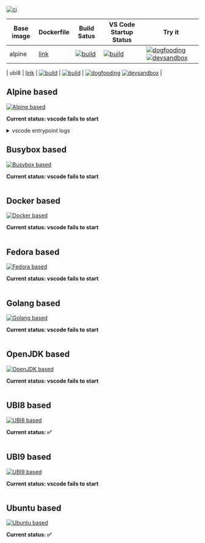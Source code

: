 [![ci](https://github.com/l0rd/cloud-dev-images/actions/workflows/main-branch-push.yaml/badge.svg)](https://github.com/l0rd/cloud-dev-images/actions/workflows/main-branch-push.yaml)


| Base image | Dockerfile | Build Satus | VS Code Startup Status | Try it |
|------------|------------|-------------|------------------------|--------|
| alpine | [link](https://github.com/l0rd/cloud-dev-images/blob/main/alpine/Dockerfile) | [![build](https://github.com/l0rd/cloud-dev-images/actions/workflows/alpine-build.yaml/badge.svg)](https://github.com/l0rd/cloud-dev-images/actions/workflows/alpine-build.yaml) | [![build](https://github.com/l0rd/cloud-dev-images/actions/workflows/alpine-vscode-startup.yaml/badge.svg)](https://github.com/l0rd/cloud-dev-images/actions/workflows/alpine-vscode-startup.yaml) | [![dogfooding](https://img.shields.io/static/v1?label=dogfooding%20%20%20%20&message=vscode&logo=eclipseche&color=FDB940&labelColor=525C86)](https://che-dogfooding.apps.che-dev.x6e0.p1.openshiftapps.com/#https://github.com/l0rd/cloud-dev-images?image=quay.io/mloriedo/cloud-dev-images:alpine&che-editor=che-incubator/che-code/insiders) [![devsandbox](https://img.shields.io/static/v1?label=rh%20dev%20sandbox&message=vscode&logo=eclipseche&color=FDB940&labelColor=525C86)](https://workspaces.openshift.com/#https://github.com/l0rd/cloud-dev-images?image=quay.io/mloriedo/cloud-dev-images:alpine&che-editor=che-incubator/che-code/insiders) |

| ubi8 | [link](https://github.com/l0rd/cloud-dev-images/blob/main/ubi8/Dockerfile) | [![build](https://github.com/l0rd/cloud-dev-images/actions/workflows/ubi8-build.yaml/badge.svg)](https://github.com/l0rd/cloud-dev-images/actions/workflows/ubi8-build.yaml) | [![build](https://github.com/l0rd/cloud-dev-images/actions/workflows/ubi8-vscode-startup.yaml/badge.svg)](https://github.com/l0rd/cloud-dev-images/actions/workflows/ubi8-vscode-startup.yaml) | [![dogfooding](https://img.shields.io/static/v1?label=dogfooding%20%20%20%20&message=vscode&logo=eclipseche&color=FDB940&labelColor=525C86)](https://che-dogfooding.apps.che-dev.x6e0.p1.openshiftapps.com/#https://github.com/l0rd/cloud-dev-images?image=quay.io/mloriedo/cloud-dev-images:ubi8&che-editor=che-incubator/che-code/insiders) [![devsandbox](https://img.shields.io/static/v1?label=rh%20dev%20sandbox&message=vscode&logo=eclipseche&color=FDB940&labelColor=525C86)](https://workspaces.openshift.com/#https://github.com/l0rd/cloud-dev-images?image=quay.io/mloriedo/cloud-dev-images:ubi8&che-editor=che-incubator/che-code/insiders) |

## Alpine based

[![Alpine based](https://img.shields.io/static/v1?label=alpine%20based&message=vscode&logo=eclipseche&color=FDB940&labelColor=525C86)](https://che-dogfooding.apps.che-dev.x6e0.p1.openshiftapps.com/#https://github.com/l0rd/cloud-dev-images?image=quay.io/mloriedo/cloud-dev-images:alpine&che-editor=che-incubator/che-code/insiders)

**Current status: vscode fails to start**

<details>
  <summary>vscode entrypoint logs</summary>

  ```
  total 4
  drwxrwsrwx    5 root     10011100       124 Apr 26 22:55 .
  dr-xr-xr-x    1 root     root           157 Apr 26 22:55 ..
  drwxr-sr-x    2 10011100 10011100        26 Apr 26 22:55 bin
  drwxr-sr-x    7 10011100 10011100       135 Apr 26 22:55 checode-linux-libc
  drwxr-sr-x    7 10011100 10011100       135 Apr 26 22:55 checode-linux-musl
  -rw-rw-rw-    1 10011100 10011100         0 Apr 26 22:55 entrypoint-logs.txt
  -rwxr-xr-x    1 10011100 10011100      2838 Apr 26 22:55 entrypoint-volume.sh
  time="2023-04-26T22:55:11Z" level=info msg="Default 'info' log level is applied"
  time="2023-04-26T22:55:11Z" level=info msg="Exec containers configuration:"
  time="2023-04-26T22:55:11Z" level=info msg="==> Debug level info"
  time="2023-04-26T22:55:11Z" level=info msg="==> Application url 0.0.0.0:3333"
  time="2023-04-26T22:55:11Z" level=info msg="==> Absolute path to folder with static resources "
  time="2023-04-26T22:55:11Z" level=info msg="==> Use bearer token: false"
  time="2023-04-26T22:55:11Z" level=info msg="==> Pod selector: controller.devfile.io/devworkspace_id=workspace3fb77ec8b0944e88"
  time="2023-04-26T22:55:11Z" level=info msg="==> Idle timeout: 3h0m0s"
  time="2023-04-26T22:55:11Z" level=info msg="==> Run timeout: 24h0m0s"
  time="2023-04-26T22:55:11Z" level=info msg="==> Stop retry period: 10s"
  [GIN-debug] [WARNING] Creating an Engine instance with the Logger and Recovery middleware already attached.

  [GIN-debug] [WARNING] Running in "debug" mode. Switch to "release" mode in production.
   - using env:   export GIN_MODE=release
   - using code:  gin.SetMode(gin.ReleaseMode)

  [GIN-debug] GET    /connect                  --> main.main.func2 (3 handlers)
  [GIN-debug] GET    /attach/:id               --> main.main.func3 (3 handlers)
  [GIN-debug] POST   /exec/config              --> main.main.func4 (3 handlers)
  [GIN-debug] POST   /exec/init                --> main.main.func5 (3 handlers)
  [GIN-debug] POST   /activity/tick            --> main.main.func6 (3 handlers)
  [GIN-debug] GET    /healthz                  --> main.main.func7 (3 handlers)
  ⇩ Registered RPCRoutes:

  Json-rpc MachineExec Routes:
  ✓ create
  ✓ check
  ✓ resize
  ✓ listContainers
  time="2023-04-26T22:55:11Z" level=info msg="Activity tracker is run and workspace will be stopped in 3h0m0s if there is no activity"
  time="2023-04-26T22:55:11Z" level=info msg="Run idle manager is running. The workspace will be stopped in 24h0m0s"
  [GIN-debug] Listening and serving HTTP on 0.0.0.0:3333
  using OPENVSX_URL=https://open-vsx.org/vscode
  Node.js dir for running VS Code: /checode/checode-linux-musl
  Error loading shared library libstdc++.so.6: No such file or directory (needed by /checode/checode-linux-musl/node)
  Error loading shared library libgcc_s.so.1: No such file or directory (needed by /checode/checode-linux-musl/node)
  Error relocating /checode/checode-linux-musl/node: _ZNSt7__cxx1119basic_ostringstreamIcSt11char_traitsIcESaIcEEC1Ev: symbol not found
  Error relocating /checode/checode-linux-musl/node: _ZNSt7__cxx1112basic_stringIcSt11char_traitsIcESaIcEE9push_backEc: symbol not found
  Error relocating /checode/checode-linux-musl/node: _ZStrsIcSt11char_traitsIcESaIcEERSt13basic_istreamIT_T0_ES7_RNSt7__cxx1112basic_stringIS4_S5_T1_EE: symbol not found
  Error relocating /checode/checode-linux-musl/node: _ZNSt7__cxx1112basic_stringIcSt11char_traitsIcESaIcEE6resizeEmc: symbol not found
  Error relocating /checode/checode-linux-musl/node: _ZSt18_Rb_tree_incrementPKSt18_Rb_tree_node_base: symbol not found
  Error relocating /checode/checode-linux-musl/node: _ZNSi10_M_extractIdEERSiRT_: symbol not found
  ...
  ```

</details>


## Busybox based

[![Busybox based](https://img.shields.io/static/v1?label=busybox%20based&message=vscode&logo=eclipseche&color=FDB940&labelColor=525C86)](https://che-dogfooding.apps.che-dev.x6e0.p1.openshiftapps.com/#https://github.com/l0rd/cloud-dev-images?image=quay.io/mloriedo/cloud-dev-images:busybox&che-editor=che-incubator/che-code/insiders)

**Current status: vscode fails to start**
```
```

## Docker based

[![Docker based](https://img.shields.io/static/v1?label=docker%20based&message=vscode&logo=eclipseche&color=FDB940&labelColor=525C86)](https://che-dogfooding.apps.che-dev.x6e0.p1.openshiftapps.com/#https://github.com/l0rd/cloud-dev-images?image=quay.io/mloriedo/cloud-dev-images:docker&che-editor=che-incubator/che-code/insiders)

**Current status: vscode fails to start**
```
```

## Fedora based

[![Fedora based](https://img.shields.io/static/v1?label=fedora%20based&message=vscode&logo=eclipseche&color=FDB940&labelColor=525C86)](https://che-dogfooding.apps.che-dev.x6e0.p1.openshiftapps.com/#https://github.com/l0rd/cloud-dev-images?image=quay.io/mloriedo/cloud-dev-images:fedora&che-editor=che-incubator/che-code/insiders)

**Current status: vscode fails to start**
```
```

## Golang based

[![Golang based](https://img.shields.io/static/v1?label=golang%20based&message=vscode&logo=eclipseche&color=FDB940&labelColor=525C86)](https://che-dogfooding.apps.che-dev.x6e0.p1.openshiftapps.com/#https://github.com/l0rd/cloud-dev-images?image=quay.io/mloriedo/cloud-dev-images:golang&che-editor=che-incubator/che-code/insiders)

**Current status: vscode fails to start**
```
```

## OpenJDK based

[![OpenJDK based](https://img.shields.io/static/v1?label=openjdk%20based&message=vscode&logo=eclipseche&color=FDB940&labelColor=525C86)](https://che-dogfooding.apps.che-dev.x6e0.p1.openshiftapps.com/#https://github.com/l0rd/cloud-dev-images?image=quay.io/mloriedo/cloud-dev-images:openjdk&che-editor=che-incubator/che-code/insiders)

**Current status: vscode fails to start**
```
```

## UBI8 based

[![UBI8 based](https://img.shields.io/static/v1?label=ubi8%20based&message=vscode&logo=eclipseche&color=FDB940&labelColor=525C86)](https://che-dogfooding.apps.che-dev.x6e0.p1.openshiftapps.com/#https://github.com/l0rd/cloud-dev-images?image=quay.io/mloriedo/cloud-dev-images:ubi8&che-editor=che-incubator/che-code/insiders)

**Current status: ✅**
```
```

## UBI9 based

[![UBI9 based](https://img.shields.io/static/v1?label=ubi9%20based&message=vscode&logo=eclipseche&color=FDB940&labelColor=525C86)](https://che-dogfooding.apps.che-dev.x6e0.p1.openshiftapps.com/#https://github.com/l0rd/cloud-dev-images?image=quay.io/mloriedo/cloud-dev-images:ubi9&che-editor=che-incubator/che-code/insiders)

**Current status: vscode fails to start**
```
```

## Ubuntu based

[![Ubuntu based](https://img.shields.io/static/v1?label=ubuntu%20based&message=vscode&logo=eclipseche&color=FDB940&labelColor=525C86)](https://che-dogfooding.apps.che-dev.x6e0.p1.openshiftapps.com/#https://github.com/l0rd/cloud-dev-images?image=quay.io/mloriedo/cloud-dev-images:ubuntu&che-editor=che-incubator/che-code/insiders)

**Current status: ✅**
